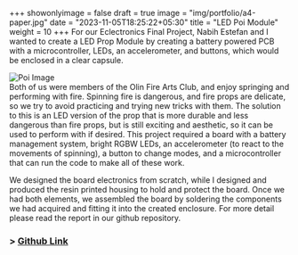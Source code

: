 +++
showonlyimage = false
draft = true
image = "img/portfolio/a4-paper.jpg"
date = "2023-11-05T18:25:22+05:30"
title = "LED Poi Module"
weight = 10
+++
For our Eclectronics Final Project, Nabih Estefan and I wanted to create a LED Prop Module by creating a battery powered PCB with a microcontroller, LEDs, an accelerometer, and buttons, which would be enclosed in a clear capsule.
<!--more-->

![Poi Image][1]  
Both of us were members of the Olin Fire Arts Club, and enjoy springing and performing with fire. Spinning fire is dangerous, and fire props are delicate, so we try to avoid practicing and trying new tricks with them. The solution to this is an LED version of the prop that is more durable and less dangerous than fire props, but is still exciting and aesthetic, so it can be used to perform with if desired. This project required a board with a battery management system, bright RGBW LEDs, an accelerometer (to react to the movements of spinning), a button to change modes, and a microcontroller that can run the code to make all of these work.

We designed the board electronics from scratch, while I designed and produced the resin printed housing to hold and protect the board. Once we had both elements, we assembled the board by soldering the components we had acquired and fitting it into the created enclosure. For more detail please read the report in our github repository.

### > [Github Link](https://github.com/nabihestefan/LEDPropModule)

[1]: /img/rocky.jpg